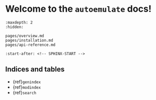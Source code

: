 # Welcome to the `autoemulate` docs!

```{toctree}
:maxdepth: 2
:hidden:

pages/overview.md
pages/installation.md
pages/api-reference.md

```

```{include} ../README.md
:start-after: <!-- SPHINX-START -->
```

## Indices and tables

* {ref}`genindex`
* {ref}`modindex`
* {ref}`search`

